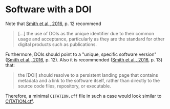 # Software with a DOI

Note that [Smith et al., 2016](https://doi.org/10.7717/peerj-cs.86), p. 12 recommend

> [...] the use of DOIs as the unique identifier due to their common usage and
acceptance, particularly as they are the standard for other digital products
such as publications.

Furthermore, DOIs should point to a "unique, specific software version"
([Smith et al., 2016](https://doi.org/10.7717/peerj-cs.86), p. 12). Also it is recommended ([Smith et al., 2016](https://doi.org/10.7717/peerj-cs.86), p. 13) that:

> the [DOI] should resolve to a persistent landing page that contains metadata
and a link to the software itself, rather than directly to the source code files,
repository, or executable.

Therefore, a minimal `CITATION.cff` file in such a case would look similar to [CITATION.cff](CITATION.cff).
